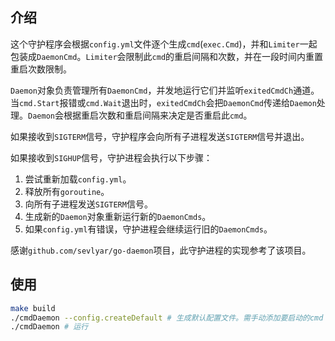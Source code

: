 ## 介绍

这个守护程序会根据`config.yml`文件逐个生成`cmd`(`exec.Cmd`)，并和`Limiter`一起包装成`DaemonCmd`。`Limiter`会限制此`cmd`的重启间隔和次数，并在一段时间内重置重启次数限制。

`Daemon`对象负责管理所有`DaemonCmd`，并发地运行它们并监听`exitedCmdCh`通道。当`cmd.Start`报错或`cmd.Wait`退出时，`exitedCmdCh`会把`DaemonCmd`传递给`Daemon`处理。`Daemon`会根据重启次数和重启间隔来决定是否重启此`cmd`。

如果接收到`SIGTERM`信号，守护程序会向所有子进程发送`SIGTERM`信号并退出。

如果接收到`SIGHUP`信号，守护进程会执行以下步骤：

1. 尝试重新加载`config.yml`。
2. 释放所有`goroutine`。
3. 向所有子进程发送`SIGTERM`信号。
4. 生成新的`Daemon`对象重新运行新的`DaemonCmds`。
5. 如果`config.yml`有错误，守护进程会继续运行旧的`DaemonCmds`。

感谢`github.com/sevlyar/go-daemon`项目，此守护进程的实现参考了该项目。

## 使用
```bash
make build
./cmdDaemon --config.createDefault # 生成默认配置文件。需手动添加要启动的cmd
./cmdDaemon # 运行
```